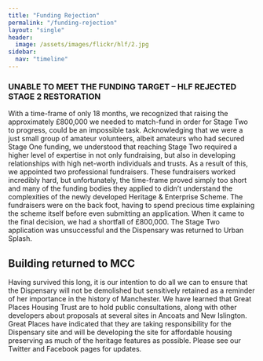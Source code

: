 ```yaml
---
title: "Funding Rejection"
permalink: "/funding-rejection"
layout: "single"
header:
  image: /assets/images/flickr/hlf/2.jpg
sidebar:
  nav: "timeline"
---
```


### UNABLE TO MEET THE FUNDING TARGET – HLF REJECTED STAGE 2 RESTORATION


With a time-frame of only 18 months, we recognized that raising the approximately £800,000 we needed to match-fund in order for Stage Two to progress, could be an impossible task. Acknowledging that we were a just small group of amateur volunteers, albeit amateurs who had secured Stage One funding, we understood that reaching Stage Two required a higher level of expertise in not only fundraising, but also in developing relationships with high net-worth individuals and trusts. As a result of this, we appointed two professional fundraisers. These fundraisers worked incredibly hard, but unfortunately, the time-frame proved simply too short and many of the funding bodies they applied to didn’t understand the complexities of the newly developed Heritage & Enterprise Scheme.  The fundraisers were on the back foot, having to spend precious time explaining the scheme itself before even submitting an application.  When it came to the final decision, we had a shortfall of £800,000.  The Stage Two application was unsuccessful and the Dispensary was returned to Urban Splash.

## Building returned to MCC

Having survived this long, it is our intention to do all we can to ensure that the Dispensary will not be demolished but sensitively retained as a reminder of her importance in the history of Manchester.  We have learned that Great Places Housing Trust are to hold public consultations, along with other developers about proposals at several sites in Ancoats and New Islington.  Great Places have indicated that they are taking responsibility for the Dispensary site and will be developing the site for affordable housing preserving as much of the heritage features as possible.  Please see our Twitter and Facebook pages for updates. 